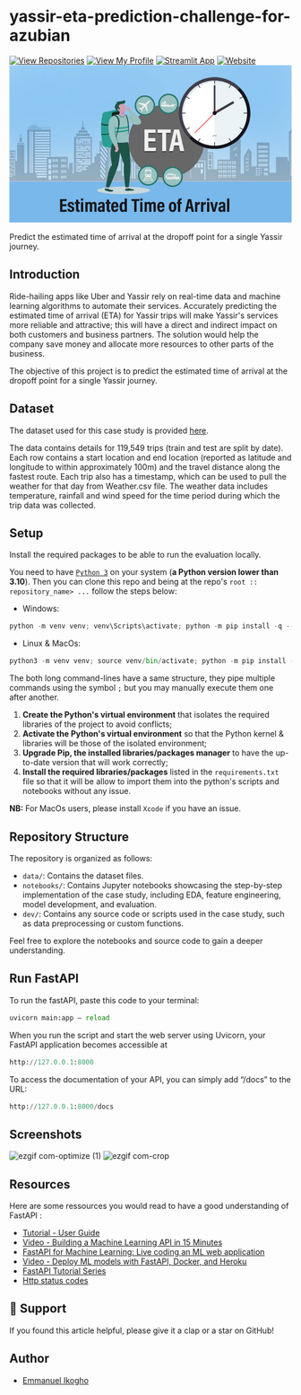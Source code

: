 # yassir-eta-prediction-challenge-for-azubian

[![View Repositories](https://img.shields.io/badge/View-My_Repositories-blue?logo=GitHub)](https://github.com/ikoghoemmanuell?tab=repositories)
[![View My Profile](https://img.shields.io/badge/MEDIUM-Article-purple?logo=Medium)](https://github.com/ikoghoemmanuell/Grocery-Store-Forecasting-Challenge-For-Azubian/blob/main/Article.md)
[![Streamlit App](https://img.shields.io/badge/FastAPI-App-yellow)](https://huggingface.co/spaces/ikoghoemmanuell/SEER-A_sales_forecasting_app)
[![Website](https://img.shields.io/badge/My-Website-darkgreen)](https://emmanuelikogho.netlify.app/)
![alt text](image.png)

Predict the estimated time of arrival at the dropoff point for a single Yassir journey.

## Introduction

Ride-hailing apps like Uber and Yassir rely on real-time data and machine learning algorithms to automate their services. Accurately predicting the estimated time of arrival (ETA) for Yassir trips will make Yassir's services more reliable and attractive; this will have a direct and indirect impact on both customers and business partners. The solution would help the company save money and allocate more resources to other parts of the business.

The objective of this project is to predict the estimated time of arrival at the dropoff point for a single Yassir journey.

## Dataset

The dataset used for this case study is provided [here](https://github.com/ikoghoemmanuell/Yassir-ETA-Prediction/tree/main/assets/data).

The data contains details for 119,549 trips (train and test are split by date). Each row contains a start location and end location (reported as latitude and longitude to within approximately 100m) and the travel distance along the fastest route. Each trip also has a timestamp, which can be used to pull the weather for that day from Weather.csv file. The weather data includes temperature, rainfall and wind speed for the time period during which the trip data was collected.

## Setup

Install the required packages to be able to run the evaluation locally.

You need to have [`Python 3`](https://www.python.org/) on your system (**a Python version lower than 3.10**). Then you can clone this repo and being at the repo's `root :: repository_name> ...` follow the steps below:

- Windows:

```python
python -m venv venv; venv\Scripts\activate; python -m pip install -q --upgrade pip; python -m pip install -qr requirements.txt
```

- Linux & MacOs:

```python
python3 -m venv venv; source venv/bin/activate; python -m pip install -q --upgrade pip; python -m pip install -qr requirements.txt
```

The both long command-lines have a same structure, they pipe multiple commands using the symbol `;` but you may manually execute them one after another.

1. **Create the Python's virtual environment** that isolates the required libraries of the project to avoid conflicts;
2. **Activate the Python's virtual environment** so that the Python kernel & libraries will be those of the isolated environment;
3. **Upgrade Pip, the installed libraries/packages manager** to have the up-to-date version that will work correctly;
4. **Install the required libraries/packages** listed in the `requirements.txt` file so that it will be allow to import them into the python's scripts and notebooks without any issue.

**NB:** For MacOs users, please install `Xcode` if you have an issue.

## Repository Structure

The repository is organized as follows:

- `data/`: Contains the dataset files.
- `notebooks/`: Contains Jupyter notebooks showcasing the step-by-step implementation of the case study, including EDA, feature engineering, model development, and evaluation.
- `dev/`: Contains any source code or scripts used in the case study, such as data preprocessing or custom functions.

Feel free to explore the notebooks and source code to gain a deeper understanding.

## Run FastAPI

To run the fastAPI, paste this code to your terminal:

```python
uvicorn main:app — reload
```

When you run the script and start the web server using Uvicorn, your FastAPI application becomes accessible at

```python
http://127.0.0.1:8000
```

To access the documentation of your API, you can simply add “/docs” to the URL:

```python
http://127.0.0.1:8000/docs
```

## Screenshots

![ezgif com-optimize (1)](https://github.com/ikoghoemmanuell/Machine-Learning-API-using-FastAPI/assets/102419217/a8352c5f-afea-43b1-8bf5-c24607cf3481)
![ezgif com-crop](https://github.com/ikoghoemmanuell/Machine-Learning-API-using-FastAPI/assets/102419217/df0ed5a8-2daf-47ca-a4f5-e6128429d5d3)

## Resources

Here are some ressources you would read to have a good understanding of FastAPI :

- [Tutorial - User Guide](https://fastapi.tiangolo.com/tutorial/)
- [Video - Building a Machine Learning API in 15 Minutes ](https://youtu.be/C82lT9cWQiA)
- [FastAPI for Machine Learning: Live coding an ML web application](https://www.youtube.com/watch?v=_BZGtifh_gw)
- [Video - Deploy ML models with FastAPI, Docker, and Heroku ](https://www.youtube.com/watch?v=h5wLuVDr0oc)
- [FastAPI Tutorial Series](https://www.youtube.com/watch?v=tKL6wEqbyNs&list=PLShTCj6cbon9gK9AbDSxZbas1F6b6C_Mx)
- [Http status codes](https://www.linkedin.com/feed/update/urn:li:activity:7017027658400063488?utm_source=share&utm_medium=member_desktop)

## 👏 Support

If you found this article helpful, please give it a clap or a star on GitHub!

## Author

- [Emmanuel Ikogho](https://www.linkedin.com/in/emmanuel-ikogho-6b959b24b/)
